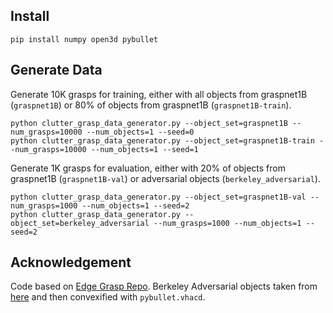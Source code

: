 ## Install
```
pip install numpy open3d pybullet
```

## Generate Data
Generate 10K grasps for training, either with all objects from graspnet1B (`graspnet1B`) or 80% of 
objects from graspnet1B (`graspnet1B-train`).
```
python clutter_grasp_data_generator.py --object_set=graspnet1B --num_grasps=10000 --num_objects=1 --seed=0
python clutter_grasp_data_generator.py --object_set=graspnet1B-train --num_grasps=10000 --num_objects=1 --seed=1
```
Generate 1K grasps for evaluation, either with 20% of objects from graspnet1B (`graspnet1B-val`) or
adversarial objects (`berkeley_adversarial`).
```
python clutter_grasp_data_generator.py --object_set=graspnet1B-val --num_grasps=1000 --num_objects=1 --seed=2
python clutter_grasp_data_generator.py --object_set=berkeley_adversarial --num_grasps=1000 --num_objects=1 --seed=2
```

## Acknowledgement
Code based on [Edge Grasp Repo](https://github.com/haojhuang/Edge-Grasp-Network/). Berkeley Adversarial objects taken from [here](http://bit.ly/3ViL0ha) and then
convexified with `pybullet.vhacd`.

